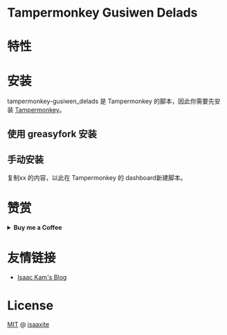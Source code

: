 # Tampermonkey Gusiwen Delads

# 特性

# 安装

tampermonkey-gusiwen_delads 是 Tampermonkey 的脚本，因此你需要先安装 [Tampermonkey]。

## 使用 greasyfork 安装

## 手动安装

复制xx 的内容，以此在 Tampermonkey 的 dashboard新建脚本。

# 赞赏

<details>
<summary><strong>Buy me a Coffee</strong></summary><p>

|![alipay](https://isaaxite.github.io/blog/images/alipay.jpg)|![wechatpay](https://isaaxite.github.io/blog/images/wechatpay.jpg)|
|:--:|:--:|

</details>

# 友情链接

- [Isaac Kam's Blog]

# License

[MIT] @ [isaaxite]

[MIT]: xxx
[isaaxite]: https://github.com/isaaxite
[Tampermonkey]: https://chrome.google.com/webstore/detail/tampermonkey/dhdgffkkebhmkfjojejmpbldmpobfkfo/related
[Isaac Kam's Blog]: https://isaaxite.github.io/blog/